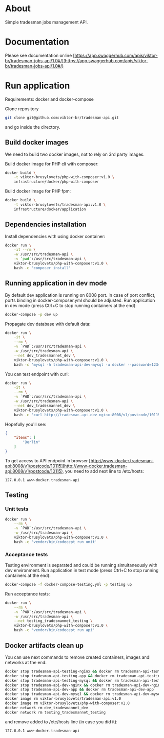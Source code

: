# About
Simple tradesman jobs management API.

# Documentation
Please see documentation online [https://app.swaggerhub.com/apis/viktor-br/tradesman-jobs-api/1.0#/](https://app.swaggerhub.com/apis/viktor-br/tradesman-jobs-api/1.0#/)

# Run application
Requirements: docker and docker-compose

Clone repository
```bash
git clone git@github.com:viktor-br/tradesman-api.git
```

and go inside the directory.

## Build docker images
We need to build two docker images, not to rely on 3rd party images.

Build docker image for PHP cli with composer:
```bash
docker build \
    -t viktor-brusylovets/php-with-composer:v1.0 \
    infrastructure/docker/php-with-composer
```

Build docker image for PHP fpm:
```bash
docker build \
    -t viktor-brusylovets/tradesman-api:v1.0 \
    infrastructure/docker/application
```

## Dependencies installation
Install dependencies with using docker container:
```bash
docker run \
    -it --rm \
    -w /usr/src/tradesman-api \
    -v `pwd`:/usr/src/tradesman-api \
    viktor-brusylovets/php-with-composer:v1.0 \
    bash -c 'composer install'
```

## Running application in dev mode
By default dev application is running on 8008 port. In case of port conflict, ports binding in docker-composer.yml should be adjusted.
Run application in dev mode (press Ctrl+C to stop running containers at the end):
```bash
docker-compose -p dev up
```

Propagate dev database with default data:
```bash
docker run \
    -it \
    --rm \
    -v `PWD`:/usr/src/tradesman-api \
    -w /usr/src/tradesman-api \
    --net dev_tradesmannet_dev \
    viktor-brusylovets/php-with-composer:v1.0 \
    bash -c 'mysql -h tradesman-api-dev-mysql -u docker --password=12345 tradesman_dev < tests/_data/dump.sql'
```

You can test endpoint with curl:
```bash
docker run \
    -it \
    --rm \
    -v `PWD`:/usr/src/tradesman-api \
    -w /usr/src/tradesman-api \
    --net dev_tradesmannet_dev \
    viktor-brusylovets/php-with-composer:v1.0 \
    bash -c 'curl http://tradesman-api-dev-nginx:8008/v1/postcode/10115'
```
Hopefully you'll see:
```json
{
    "items": [
        "Berlin"
    ]
}
```

To get access to API endpoint in browser [http://www-docker.tradesman-api:8008/v1/postcode/10115](http://www-docker.tradesman-api:8008/v1/postcode/10115), you need to add next line to /etc/hosts:
```text
127.0.0.1 www-docker.tradesman-api
```

## Testing
### Unit tests
```bash
docker run \
    --rm \
    -v `PWD`:/usr/src/tradesman-api \
    -w /usr/src/tradesman-api \
    viktor-brusylovets/php-with-composer:v1.0 \
    bash -c 'vendor/bin/codecept run unit'
```

### Acceptance tests
Testing environment is separated and could be running simultaneously with dev environment.
Run application in test mode (press Ctrl+C to stop running containers at the end):
```bash
docker-compose -f docker-compose-testing.yml -p testing up
```

Run acceptance tests:
```bash
docker run \
    --rm \
    -v `PWD`:/usr/src/tradesman-api \
    -w /usr/src/tradesman-api \
    --net testing_tradesmannet_testing \
    viktor-brusylovets/php-with-composer:v1.0 \
    bash -c 'vendor/bin/codecept run api'
```

## Docker artifacts clean up
You can use next commands to remove created containers, images and networks at the end.
```bash
docker stop tradesman-api-testing-nginx && docker rm tradesman-api-testing-nginx
docker stop tradesman-api-testing-app && docker rm tradesman-api-testing-app
docker stop tradesman-api-testing-mysql && docker rm tradesman-api-testing-mysql
docker stop tradesman-api-dev-nginx && docker rm tradesman-api-dev-nginx
docker stop tradesman-api-dev-app && docker rm tradesman-api-dev-app
docker stop tradesman-api-dev-mysql && docker rm tradesman-api-dev-mysql
docker image rm viktor-brusylovets/tradesman-api:v1.0
docker image rm viktor-brusylovets/php-with-composer:v1.0
docker network rm dev_tradesmannet_dev
docker network rm testing_tradesmannet_testing

```
and remove added to /etc/hosts line (in case you did it):
```text
127.0.0.1 www-docker.tradesman-api
```
